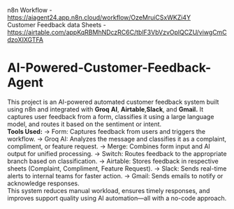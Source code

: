 n8n Workflow - https://aiagent24.app.n8n.cloud/workflow/OzeMruiCSxWKZi4Y	                                    
Customer Feedback data Sheets - https://airtable.com/appKqRBMhNDczRC6C/tblF3VbVzvOplQCZU/viwgCmCdzoXIXGTFA

# AI-Powered-Customer-Feedback-Agent
This project is an AI-powered automated customer feedback system built using n8n and integrated with **Groq** **AI**, **Airtable**,**Slack**, and **Gmail.** 
It captures user feedback from a form, classifies it using a large language model, and routes it based on the sentiment or intent.  
**Tools Used:**
-> Form: Captures feedback from users and triggers the workflow.
-> Groq AI: Analyzes the message and classifies it as a complaint, compliment, or feature request.
-> Merge: Combines form input and AI output for unified processing.
-> Switch: Routes feedback to the appropriate branch based on classification.
-> Airtable: Stores feedback in respective sheets (Complaint, Compliment, Feature Request).
-> Slack: Sends real-time alerts to internal teams for faster action.
-> Gmail: Sends emails to notify or acknowledge responses.  
This system reduces manual workload, ensures timely responses, and improves support quality using AI automation—all with a no-code approach.

